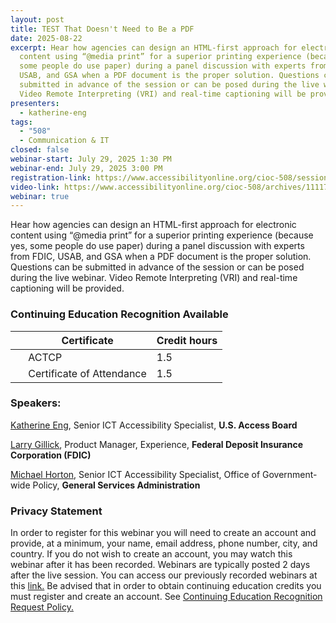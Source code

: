 ```yaml
---
layout: post
title: TEST That Doesn't Need to Be a PDF
date: 2025-08-22
excerpt: Hear how agencies can design an HTML-first approach for electronic
  content using “@media print” for a superior printing experience (because yes,
  some people do use paper) during a panel discussion with experts from FDIC,
  USAB, and GSA when a PDF document is the proper solution. Questions can be
  submitted in advance of the session or can be posed during the live webinar.
  Video Remote Interpreting (VRI) and real-time captioning will be provided.
presenters:
  - katherine-eng
tags:
  - "508"
  - Communication & IT
closed: false
webinar-start: July 29, 2025 1:30 PM
webinar-end: July 29, 2025 3:00 PM
registration-link: https://www.accessibilityonline.org/cioc-508/session?id=111171
video-link: https://www.accessibilityonline.org/cioc-508/archives/111171
webinar: true
---
```

Hear how agencies can design an HTML-first approach for electronic content using “@media print” for a superior printing experience (because yes, some people do use paper) during a panel discussion with experts from FDIC, USAB, and GSA when a PDF document is the proper solution. Questions can be submitted in advance of the session or can be posed during the live webinar. Video Remote Interpreting (VRI) and real-time captioning will be provided.

### Continuing Education Recognition Available

|     | **Certificate**           | **Credit hours** |
| --- | ------------------------- | ---------------- |
|     | ACTCP                     | 1.5              |
|     | Certificate of Attendance | 1.5              |

### Speakers:

[Katherine Eng](https://www.accessibilityonline.org/speakers/speaker.aspx?id=10512&ret=That%20Doesn%27t%20Need%20to%20Be%20a%20PDF "external link"), Senior ICT Accessibility Specialist, **U.S. Access Board**

[Larry Gillick](https://www.accessibilityonline.org/speakers/speaker.aspx?id=11133&ret=That%20Doesn%27t%20Need%20to%20Be%20a%20PDF "external link"), Product Manager, Experience, **Federal Deposit Insurance Corporation (FDIC)**

[Michael Horton](https://www.accessibilityonline.org/speakers/speaker.aspx?id=10710&ret=That%20Doesn%27t%20Need%20to%20Be%20a%20PDF "external link"), Senior ICT Accessibility Specialist, Office of Government-wide Policy, **General Services Administration**

### Privacy Statement

In order to register for this webinar you will need to create an account and provide, at a minimum, your name, email address, phone number, city, and country. If you do not wish to create an account, you may watch this webinar after it has been recorded. Webinars are typically posted 2 days after the live session. You can access our previously recorded webinars at this [link.](https://www.accessibilityonline.org/archives/ "external link") Be advised that in order to obtain continuing education credits you must register and create an account. See [Continuing Education Recognition Request Policy.](https://www.accessibilityonline.org/continuing-education/CEUDetails.aspx "external link")
